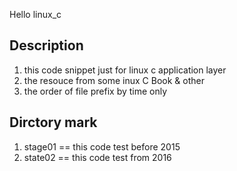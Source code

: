 Hello linux_c
## Description

1. this code snippet just for linux c application layer
2. the resouce from some inux C Book & other
3. the order of file prefix by time only

## Dirctory mark
1. stage01 == this code test before 2015
2. state02 == this code test from 2016
